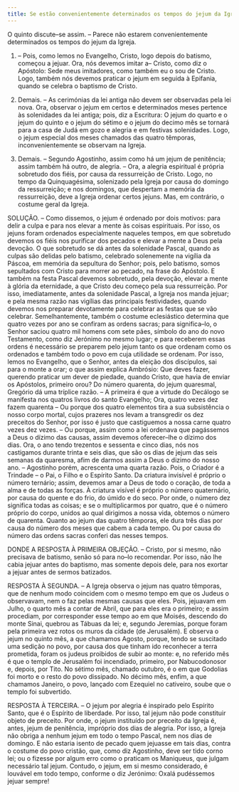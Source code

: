 ```yaml
---
title: Se estão convenientemente determinados os tempos do jejum da Igreja
---
```


O quinto discute–se assim. – Parece não estarem convenientemente determinados os tempos do jejum da Igreja.  

1. – Pois, como lemos no Evangelho, Cristo, logo depois do batismo, começou a jejuar. Ora, nós devemos imitar a– Cristo, como diz o Apóstolo: Sede meus imitadores, como também eu o sou de Cristo. Logo, também nós devemos praticar o jejum em seguida à Epifania, quando se celebra o baptismo de Cristo.  

2. Demais. – As cerimónias da lei antiga não devem ser observadas pela lei nova. Ora, observar o jejum em certos e determinados meses pertence às solenidades da lei antiga; pois, diz a Escritura: O jejum do quarto e o jejum do quinto e o jejum do sétimo e o jejum do decimo mês se tornará para a casa de Judá em gozo e alegria e em festivas solenidades. Logo, o jejum especial dos meses chamados das quatro têmporas, inconvenientemente se observam na Igreja.  

3. Demais. – Segundo Agostinho, assim como há um jejum de penitência; assim também há outro, de alegria. – Ora, a alegria espiritual é própria sobretudo dos fiéis, por causa da ressurreição de Cristo. Logo, no tempo da Quinquagésima, solenizado pela Igreja por causa do domingo da ressurreição; e nos domingos, que despertam a memória da ressurreição, deve a Igreja ordenar certos jejuns.  Mas, em contrário, o costume geral da Igreja.  

SOLUÇÃO. – Como dissemos, o jejum é ordenado por dois motivos: para delir a culpa e para nos elevar a mente às coisas espirituais. Por isso, os jejuns foram ordenados especialmente naqueles tempos, em que sobretudo devemos os fiéis nos purificar dos pecados e elevar a mente a Deus pela devoção. O que sobretudo se dá antes da solenidade Pascal, quando as culpas são delidas pelo batismo, celebrado solenemente na vigília da Páscoa, em memória da sepultura do Senhor; pois, pelo batismo, somos sepultados com Cristo para morrer ao pecado, na frase do Apóstolo. E também na festa Pascal devemos sobretudo, pela devoção, elevar a mente à glória da eternidade, a que Cristo deu começo pela sua ressurreição. Por isso, imediatamente, antes da solenidade Pascal, a Igreja nos manda jejuar; e pela mesma razão nas vigílias das principais festividades, quando devemos nos preparar devotamente para celebrar as festas que se vão celebrar.  Semelhantemente, também o costume eclesiástico determina que quatro vezes por ano se confiram as ordens sacras; para significa–lo, o Senhor saciou quatro mil homens com sete pães, símbolo do ano do novo Testamento, como diz Jerónimo no mesmo lugar; e para receberem essas ordens é necessário se preparem pelo jejum tanto os que ordenam como os ordenados e também todo o povo em cuja utilidade se ordenam. Por isso, lemos no Evangelho, que o Senhor, antes da eleição dos discípulos, sai para o monte a orar; o que assim explica Ambrósio: Que deves fazer, querendo praticar um dever de piedade, quando Cristo, que havia de enviar os Apóstolos, primeiro orou?  Do número quarenta, do jejum quaresmal, Gregório dá uma tríplice razão. – A primeira é que a virtude do Decálogo se manifesta nos quatros livros do santo Evangelho; Ora, quatro vezes dez fazem quarenta – Ou porque dos quatro elementos tira a sua subsistência o nosso corpo mortal, cujos prazeres nos levam a transgredir os dez preceitos do Senhor, por isso é justo que castiguemos a nossa carne quatro vezes dez vezes. – Ou porque, assim como a lei ordenava que pagássemos a Deus o dízimo das causas, assim devemos oferecer–lhe o dízimo dos dias. Ora, o ano tendo trezentos e sessenta e cinco dias, nós nos castigamos durante trinta e seis dias, que são os dias de jejum das seis semanas da quaresma, afim de darmos assim a Deus o dizimo do nosso ano. – Agostinho porém, acrescenta uma quarta razão. Pois, o Criador é a Trindade – o Pai, o Filho e o Espírito Santo. Da criatura invisível é próprio o número ternário; assim, devemos amar a Deus de todo o coração, de toda a alma e de todas as forças. À criatura visível é próprio o número quaternário, por causa do quente e do frio, do úmido e do seco. Por onde, o número dez significa todas as coisas; e se o multiplicarmos por quatro, que é o número próprio do corpo, unidos ao qual dirigimos a nossa vida, obtemos o número de quarenta.  Quanto ao jejum das quatro têmporas, ele dura três dias por causa do número dos meses que cabem a cada tempo. Ou por causa do número das ordens sacras conferi das nesses tempos.  

DONDE A RESPOSTA À PRIMEIRA OBJEÇÃO. – Cristo, por si mesmo, não precisava de batismo, senão só para no–lo recomendar. Por isso, não lhe cabia jejuar antes do baptismo, mas somente depois dele, para nos exortar a jejuar antes de sermos batizados.  

RESPOSTA À SEGUNDA. – A Igreja observa o jejum nas quatro têmporas, que de nenhum modo coincidem com o mesmo tempo em que os Judeus o observavam, nem o faz pelas mesmas causas que eles. Pois, jejuavam em Julho, o quarto mês a contar de Abril, que para eles era o primeiro; e assim procediam, por corresponder esse tempo ao em que Moisés, descendo do monte Sinai, quebrou as Tábuas da lei; e, segundo Jeremias, porque foram pela primeira vez rotos os muros da cidade (de Jerusalém). E observa o jejum no quinto mês, a que chamamos Agosto, porque, tendo se suscitado uma sedição no povo, por causa dos que tinham ido reconhecer a terra prometida, foram os judeus proibidos de subir ao monte: e, no referido mês é que o templo de Jerusalém foi incendiado, primeiro, por Nabucodonosor e, depois, por Tito. No sétimo mês, chamado outubro, é o em que Godolias foi morto e o resto do povo dissipado. No décimo mês, enfim, a que chamamos Janeiro, o povo, lançado com Ezequiel no cativeiro, soube que o templo foi subvertido.  

RESPOSTA À TERCEIRA. – O jejum por alegria é inspirado pelo Espírito Santo, que é o Espírito de liberdade. Por isso, tal jejum não pode constituir objeto de preceito. Por onde, o jejum instituído por preceito da Igreja é, antes, jejum de penitência, impróprio dos dias de alegria. Por isso, a Igreja não obriga a nenhum jejum em todo o tempo Pascal, nem nos dias de domingo. E não estaria isento de pecado quem jejuasse em tais dias, contra o costume do povo cristão, que, como diz Agostinho, deve ser tido corno lei; ou o fizesse por algum erro como o praticam os Maniqueus, que julgam necessário tal jejum. Contudo, o jejum, em si mesmo considerado, é louvável em todo tempo, conforme o diz Jerónimo: Oxalá pudéssemos jejuar sempre!